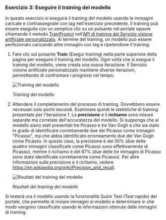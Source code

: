 ### <a name="exercise-3-train-the-model"></a>Esercizio 3: Eseguire il training del modello

In questo esercizio si eseguirà il training del modello usando le immagini caricate e contrassegnate con tag nell'esercizio precedente. Il training può essere eseguito con un semplice clic su un pulsante nel portale oppure chiamando il metodo [TrainProject](https://southcentralus.dev.cognitive.microsoft.com/docs/services/d9a10a4a5f8549599f1ecafc435119fa/operations/58d5835bc8cb231380095bed) nell'[API di training del Servizio visione artificiale personalizzato](https://southcentralus.dev.cognitive.microsoft.com/docs/services/d9a10a4a5f8549599f1ecafc435119fa/operations/58d5835bc8cb231380095be3). Al termine del training, un modello può essere perfezionato caricando altre immagini con tag e ripetendone il training.
 
1. Fare clic sul pulsante **Train** (Esegui training) nella parte superiore della pagina per eseguire il training del modello. Ogni volta che si esegue il training del modello, viene creata una nuova iterazione. Il Servizio visione artificiale personalizzato mantiene diverse iterazioni, permettendo di confrontare i progressi nel tempo.

    ![Training del modello](../images/portal-click-train.png)

    _Training del modello_

1. Attendere il completamento del processo di training. Dovrebbero essere necessari solo pochi secondi. Esaminare quindi le statistiche di training presentate per l'iterazione 1. La **precisione** e il **richiamo** sono misure separate ma correlate dell'accuratezza del modello. Si supponga che al modello siano stati presentati tre Picasso e tre Van Gogh e che sia stato in grado di identificare correttamente due dei Picasso come immagini "Picasso", ma che abbia identificato erroneamente due dei Van Gogh come Picasso. In questo caso, la precisione è del 50% (due delle quattro immagini classificate come Picasso sono effettivamente di Picasso), mentre il richiamo è del 67% (due delle tre immagini di Picasso sono state identificate correttamente come Picasso). Per altre informazioni sulla precisione e il richiamo, vedere https://en.wikipedia.org/wiki/Precision_and_recall.

    ![Risultati del training del modello](../images/portal-train-complete.png)

    _Risultati del training del modello_ 

Si testerà ora il modello usando la funzionalità Quick Test (Test rapido) del portale, che permette di inviare immagini al modello e determinare in che modo vengono classificate usando le informazioni ottenute dalle immagini di training.